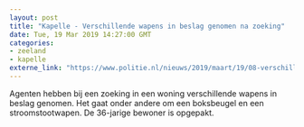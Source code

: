 ```yaml
---
layout: post
title: "Kapelle - Verschillende wapens in beslag genomen na zoeking"
date: Tue, 19 Mar 2019 14:27:00 GMT
categories: 
- zeeland 
- kapelle 
externe_link: "https://www.politie.nl/nieuws/2019/maart/19/08-verschillende-wapens-in-beslag-genomen-na-zoeking.html"
---
```


Agenten hebben bij een zoeking in een woning verschillende wapens in beslag genomen. Het gaat onder andere om een boksbeugel en een stroomstootwapen. De 36-jarige bewoner is opgepakt.
